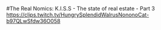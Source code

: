 #The Real Nomics: K.I.S.S - The state of real estate - Part 3
https://clips.twitch.tv/HungrySplendidWalrusNononoCat-b97QLwSfdw36O058
